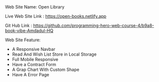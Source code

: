 Web Site Name: Open Library

Live Web Site Link : https://open-books.netlify.app

Git Hub Link : https://github.com/programming-hero-web-course-4/b9a8-book-vibe-Amdadul-HQ

Web Site Feature:

 * A Responsive Navbar
 * Read And Wish List Store in Local Storage
 * Full Mobile Responsive
 * Have a Contract Form
 * A Grap Chart With Custom Shape
 * Have A Error Page 
